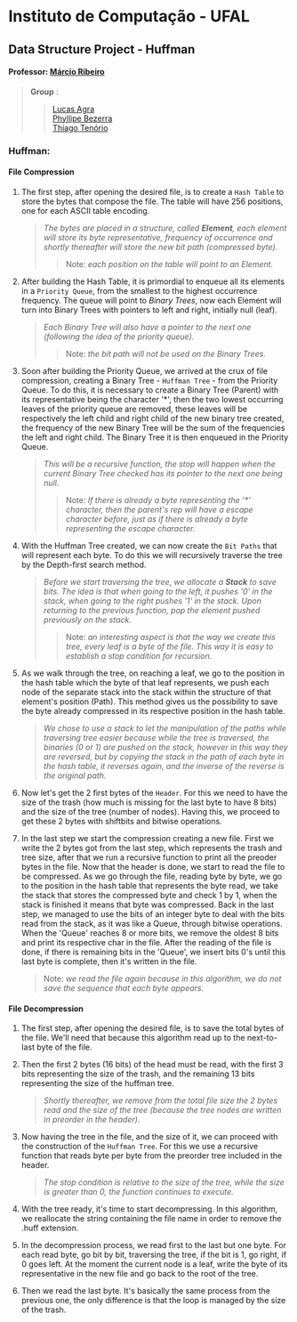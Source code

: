 # Instituto de Computação - UFAL

## Data Structure Project - Huffman

#### Professor: [Márcio Ribeiro](https://sites.google.com/a/ic.ufal.br/marcio/home)

>**Group** :
>>[Lucas Agra](https://github.com/lucasagra)   
>>[Phyllipe Bezerra](https://github.com/pmba)  
>>[Thiago Tenório](https://github.com/thitcc)

### Huffman: 
 
#### File Compression

1. The first step, after opening the desired file, is to create a ``Hash Table``
to store the bytes that compose the file. The table will have 256 positions, one
for each ASCII table encoding.

   >_The bytes are placed in a structure, called **Element**, each element will store 
its byte representative, frequency of occurrence and shortly thereafter will
store the new bit path (compressed byte)._
   >> Note: _each position on the table will point to an Element._

2. After building the Hash Table, it is primordial to enqueue all its elements
in a ``Priority Queue``, from the smallest to the highest occurrence frequency.
The queue will point to _Binary Trees_, now each Element will turn into
Binary Trees with pointers to left and right, initially null (leaf).

   > _Each Binary Tree will also have a pointer to the next one (following the idea of 
the priority queue)._
   >> Note: _the bit path will not be used on the Binary Trees._
   
3. Soon after building the Priority Queue, we arrived at the crux of file compression,
creating a Binary Tree - ``Huffman Tree`` - from the Priority Queue. To do this, it is
necessary to create a Binary Tree (Parent) with its representative being the character
'*', then the two lowest occurring leaves of the priority queue are removed, these leaves
will be respectively the left child and right child of the new binary tree created, the 
frequency of the new Binary Tree will be the sum of the frequencies the left and right 
child. The Binary Tree it is then enqueued in the Priority Queue.

   > _This will be a recursive function, the stop will happen when the current Binary Tree
checked has its pointer to the next one being null._  
   >> Note: _If there is already a byte representing the '*' character, then the parent's 
rep will have a escape character before, just as if there is already a byte representing
the escape character._
    
4. With the Huffman Tree created, we can now create the ``Bit Paths`` that will represent
each byte. To do this we will recursively traverse the tree by the Depth-first search
method.

   > _Before we start traversing the tree, we allocate a **Stack** to save bits. The idea
is that when going to the left, it pushes '0' in the stack, when going to the right pushes
'1' in the stack. Upon returning to the previous function, pop the element pushed previously
on the stack._
   >> Note: _an interesting aspect is that the way we create this tree, every leaf is a byte
of the file. This way it is easy to establish a stop condition for recursion._

5. As we walk through the tree, on reaching a leaf, we go to the position in the hash table
which the byte of that leaf represents, we push each node of the separate stack into the
stack within the structure of that element's position (Path). This method gives us the possibility
to save the byte already compressed in its respective position in the hash table.

   > _We chose to use a stack to let the manipulation of the paths while traversing tree easier
because while the tree is traversed, the binaries (0 or 1) are pushed on the stack, however in 
this way they are reversed, but by copying the stack in the path of each byte in the hash table, 
it reverses again, and the inverse of the reverse is the original path._

6. Now let's get the 2 first bytes of the ``Header``. For this we need to have the size of the trash (how much
is missing for the last byte to have 8 bits) and the size of the tree (number of nodes). Having
this, we proceed to get these 2 bytes with shiftbits and bitwise operations.

7. In the last step we start the compression creating a new file. First we write the 2 bytes got from the last step,
which represents the trash and tree size, after that we run a recursive function to print all the preoder bytes in the file.
Now that the header is done, we start to read the file to be compressed. As we go through the file, 
reading byte by byte, we go to the position in the hash table that represents the byte read, we take the stack that 
stores the compressed byte and check 1 by 1, when the stack is finished it means that byte was compressed.
Back in the last step, we managed to use the bits of an integer byte to deal with the bits read from the stack,
as it was like a Queue, through bitwise operations.
When the 'Queue' reaches 8 or more bits, we remove the oldest 8 bits and print its respective char in the file.
After the reading of the file is done, if there is remaining bits in the 'Queue', we insert bits 0's until this last 
byte is complete, then it's written in the file.

   > Note: _we read the file again because in this algorithm, we do not save the sequence that each byte
appears._
   
#### File Decompression

1. The first step, after opening the desired file, is to save the total bytes of the file. We'll need 
that because this algorithm read up to the next-to-last byte of the file.

2. Then the first 2 bytes (16 bits) of the head must be read, with the first 3 bits representing the
size of the trash, and the remaining 13 bits representing the size of the huffman tree.

   >_Shortly thereafter, we remove from the total file size the 2 bytes read and the size of the tree
(because the tree nodes are written in preorder in the header)._

3. Now having the tree in the file, and the size of it, we can proceed with the construction of the
``Huffman Tree``. For this we use a recursive function that reads byte per byte from the preorder tree
included in the header.

   >_The stop condition is relative to the size of the tree, while the size is greater than 0, the
function continues to execute._

4. With the tree ready, it's time to start decompressing. In this algorithm, we reallocate the string
containing the file name in order to remove the .huff extension.

5. In the decompression process, we read first to the last but one byte. For each read byte, go bit by bit,
traversing the tree, if the bit is 1, go right, if 0 goes left. At the moment the current node is a leaf,
write the byte of its representative in the new file and go back to the root of the tree.

6. Then we read the last byte. It's basically the same process from the previous one, the only difference is that the loop is managed by the size of the trash.
